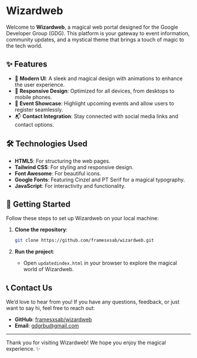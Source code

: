 # Wizardweb

Welcome to **Wizardweb**, a magical web portal designed for the Google Developer Group (GDG). This platform is your gateway to event information, community updates, and a mystical theme that brings a touch of magic to the tech world.

## ✨ Features

- 🎨 **Modern UI**: A sleek and magical design with animations to enhance the user experience.
- 📱 **Responsive Design**: Optimized for all devices, from desktops to mobile phones.
- 🎯 **Event Showcase**: Highlight upcoming events and allow users to register seamlessly.
- 📬 **Contact Integration**: Stay connected with social media links and contact options.

## 🛠️ Technologies Used

- **HTML5**: For structuring the web pages.
- **Tailwind CSS**: For styling and responsive design.
- **Font Awesome**: For beautiful icons.
- **Google Fonts**: Featuring Cinzel and PT Serif for a magical typography.
- **JavaScript**: For interactivity and functionality.

## 🚀 Getting Started

Follow these steps to set up Wizardweb on your local machine:

1. **Clone the repository**:
   ```bash
   git clone https://github.com/framesxsab/wizardweb.git
   ```

2. **Run the project**:
   - Open `updatedindex.html` in your browser to explore the magical world of Wizardweb.

## 📞 Contact Us

We’d love to hear from you! If you have any questions, feedback, or just want to say hi, feel free to reach out:

- **GitHub**: [framesxsab/wizardweb](https://github.com/framesxsab/wizardweb)
- **Email**: gdgrbu@gmail.com

---

Thank you for visiting Wizardweb! We hope you enjoy the magical experience. ✨
